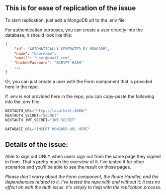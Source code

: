 ## This is for ease of replication of the issue

To start replication, just add a MongoDB url to the .env file.

For authentication purposes, you can create a user directly into the database; it should look like this:

```json
{
    "id": "AUTOMATICALLY GENERATED BY MONGODB",
    "name": "username",
    "email": "user@email.com",
    "hashedPassword": "BCRYPT HASH"
    ...
}
```

Or, you can just create a user with the Form component that is provided here in the repo.

If .env is not provided here in the repo, you can copy-paste the following into the .env file:

```js
NEXTAUTH_URL="http://localhost:3000/"
NEXTAUTH_SECRET="SECRET"
NEXTAUTH_JWT_SECRET="JWT_SECRET"

DATABASE_URL="INSERT MONGODB URL HERE"
```

## Details of the issue:

Able to sign out ONLY when users sign out from the same page they signed in from. That's pretty much the overview of it. I've tested it for other scenarios and you'll be able to see the result on those pages. 

_Please don't worry about the Form component, the Route Handler, and the dependencies related to it. I've tested the repo with and without it; it has no effect on with the auth issue. It's simply to help with the replication process._